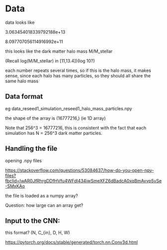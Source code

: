 # Data

data looks like

3.063454018339792188e+13

8.097707056114916992e+11

this looks like the dark matter halo mass M/M_stellar

(Recall log(M/M_stellar) in [11,13.4])(log 10?)

each number repeats several times, so if this is the halo mass, it makes sense, since each halo has many particles, so they should all share the same halo mass

## Data format

eg data_reseed1_simulation_reseed1_halo_mass_particles.npy

the shape of the array is (16777216,)    (ie 1D array)

Note that 256^3 = 16777216, this is consistent with the fact that each simulation has N = 256^3 dark matter particles.

## Handling the file

opening .npy files

https://stackoverflow.com/questions/53084637/how-do-you-open-npy-files?fbclid=IwAR0JfRhrgDDfHVfu4WFdl434iwSmeXFZ6dBadcA0xqBmAvvp5vSe-SMxKAo

the file is loaded as a numpy array?

Question: how large can an array get?

## Input to the CNN: 

this format? (N, C_{in}, D, H, W)

https://pytorch.org/docs/stable/generated/torch.nn.Conv3d.html
